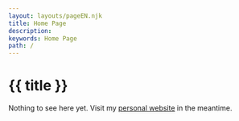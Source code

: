 ```yaml
---
layout: layouts/pageEN.njk
title: Home Page
description:
keywords: Home Page
path: /
---
```


# {{ title }}

Nothing to see here yet. Visit my [personal website](https://janbiernacik.com) in the meantime.